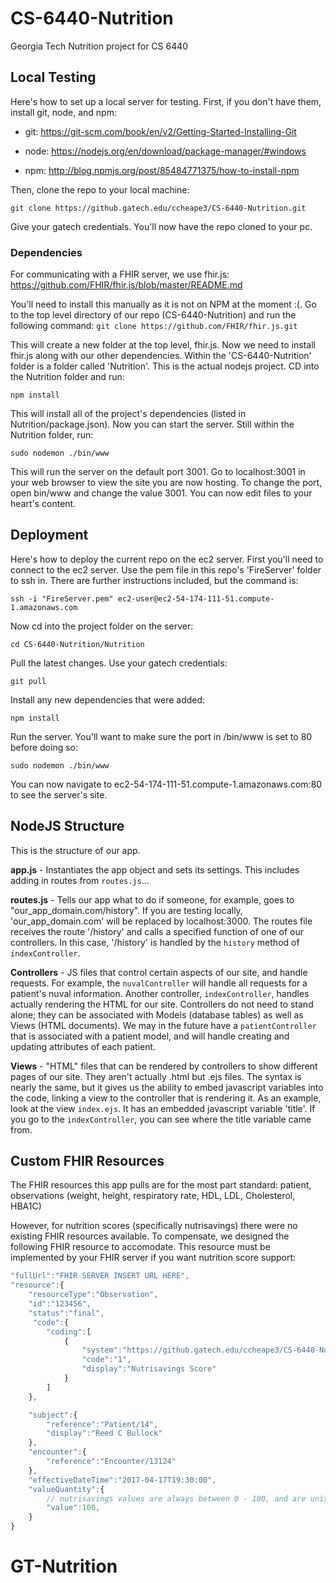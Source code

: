 # CS-6440-Nutrition
Georgia Tech Nutrition project for CS 6440

## Local Testing

Here's how to set up a local server for testing.
First, if you don't have them, install git, node, and npm:

- git: https://git-scm.com/book/en/v2/Getting-Started-Installing-Git

- node: https://nodejs.org/en/download/package-manager/#windows

- npm: http://blog.npmjs.org/post/85484771375/how-to-install-npm

Then, clone the repo to your local machine:

`git clone https://github.gatech.edu/ccheape3/CS-6440-Nutrition.git`

Give your gatech credentials. You'll now have the repo cloned to your pc.

### Dependencies

For communicating with a FHIR server, we use fhir.js: https://github.com/FHIR/fhir.js/blob/master/README.md

You'll need to install this manually as it is not on NPM at the moment :(. Go to the top level directory of our repo (CS-6440-Nutrition) and run the following command: `git clone https://github.com/FHIR/fhir.js.git`

This will create a new folder at the top level, fhir.js. Now we need to install fhir.js along with our other dependencies. Within the 'CS-6440-Nutrition' folder is a folder called 'Nutrition'. This is the actual nodejs project. CD into the Nutrition folder and run:

`npm install`

This will install all of the project's dependencies (listed in Nutrition/package.json). Now you can start the server. Still within the Nutrition folder, run:

`sudo nodemon ./bin/www`

This will run the server on the default port 3001. Go to localhost:3001 in your web browser to view the site you are now hosting. To change the port, open bin/www and change the value 3001. You can now edit files to your heart's content.

## Deployment

Here's how to deploy the current repo on the ec2 server. First you'll need to connect to the ec2 server. Use the pem file in this repo's 'FireServer' folder to ssh in. There are further instructions included, but the command is:

`ssh -i "FireServer.pem" ec2-user@ec2-54-174-111-51.compute-1.amazonaws.com`

Now cd into the project folder on the server:

`cd CS-6440-Nutrition/Nutrition`

Pull the latest changes. Use your gatech credentials:

`git pull`

Install any new dependencies that were added:

`npm install`

Run the server. You'll want to make sure the port in /bin/www is set to 80 before doing so:

`sudo nodemon ./bin/www`

You can now navigate to ec2-54-174-111-51.compute-1.amazonaws.com:80 to see the server's site.

## NodeJS Structure

This is the structure of our app.

**app.js** - Instantiates the app object and sets its settings. This includes adding in routes from `routes.js`...

**routes.js** - Tells our app what to do if someone, for example, goes to "our_app_domain.com/history". If you are testing locally, 'our_app_domain.com' will be replaced by localhost:3000. The routes file receives the route '/history' and calls a specified function of one of our controllers. In this case, '/history' is handled by the `history` method of `indexController`.

**Controllers** - JS files that control certain aspects of our site, and handle requests. For example, the `nuvalController` will handle all requests for a patient's nuval information. Another controller, `indexController`, handles actually rendering the HTML for our site. Controllers do not need to stand alone; they can be associated with Models (database tables) as well as Views (HTML documents). We may in the future have a `patientController` that is associated with a patient model, and will handle creating and updating attributes of each patient. 

**Views** - "HTML" files that can be rendered by controllers to show different pages of our site. They aren't actually .html but .ejs files. The syntax is nearly the same, but it gives us the ability to embed javascript variables into the code, linking a view to the controller that is rendering it. As an example, look at the view `index.ejs`. It has an embedded javascript variable 'title'. If you go to the `indexController`, you can see where the title variable came from.

## Custom FHIR Resources

The FHIR resources this app pulls are for the most part standard: patient, observations (weight, height, respiratory rate, HDL, LDL, Cholesterol, HBA1C)

However, for nutrition scores (specifically nutrisavings) there were no existing FHIR resources available. To compensate, we designed the following FHIR resource to accomodate. This resource must be implemented by your FHIR server if you want nutrition score support:

```javascript
"fullUrl":"FHIR SERVER INSERT URL HERE",
"resource":{
    "resourceType":"Observation",
    "id":"123456",
    "status":"final",
     "code":{
        "coding":[
            {
                "system":"https://github.gatech.edu/ccheape3/CS-6440-Nutrition",
                "code":"1",
                "display":"Nutrisavings Score"
            }
        ]
    },

    "subject":{
        "reference":"Patient/14",
        "display":"Reed C Bullock"
    },
    "encounter":{
        "reference":"Encounter/13124"
    },
    "effectiveDateTime":"2017-04-17T19:30:00",
    "valueQuantity":{
        // nutrisavings values are always between 0 - 100, and are unitless scores.
        "value":100,
    }
}
```
# GT-Nutrition
